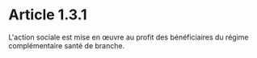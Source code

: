 # Article 1.3.1

  
L'action sociale est mise en œuvre au profit des bénéficiaires du régime complémentaire santé de branche.

